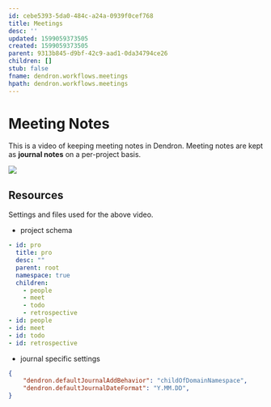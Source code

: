 ```yaml
---
id: cebe5393-5da0-484c-a24a-0939f0cef768
title: Meetings
desc: ''
updated: 1599059373505
created: 1599059373505
parent: 9313b845-d9bf-42c9-aad1-0da34794ce26
children: []
stub: false
fname: dendron.workflows.meetings
hpath: dendron.workflows.meetings
---
```

# Meeting Notes

This is a video of keeping meeting notes in Dendron. Meeting notes are kept as **journal notes** on a per-project basis. 

<a href="https://www.loom.com/share/c04dd4b3c82a412b82b1f9f75e2291bd">  <img style="" src="https://cdn.loom.com/sessions/thumbnails/c04dd4b3c82a412b82b1f9f75e2291bd-with-play.gif"> </a>

## Resources

Settings and files used for the above video. 

- project schema

```yml
- id: pro
  title: pro
  desc: ""
  parent: root
  namespace: true
  children:
    - people
    - meet
    - todo
    - retrospective
- id: people
- id: meet
- id: todo
- id: retrospective
```

- journal specific settings

```json
{
    "dendron.defaultJournalAddBehavior": "childOfDomainNamespace",
    "dendron.defaultJournalDateFormat": "Y.MM.DD",
}
```

